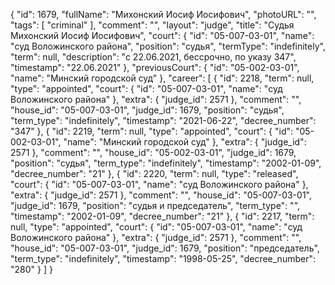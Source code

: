 {
    "id": 1679,
    "fullName": "Михонский Иосиф Иосифович",
    "photoURL": "",
    "tags": [
        "criminal"
    ],
    "comment": "",
    "layout": "judge",
    "title": "Судья Михонский Иосиф Иосифович",
    "court": {
        "id": "05-007-03-01",
        "name": "суд Воложинского района",
        "position": "судья",
        "termType": "indefinitely",
        "term": null,
        "description": "c 22.06.2021, бессрочно, по указу 347",
        "timestamp": "22.06.2021"
    },
    "previousCourt": {
        "id": "05-002-03-01",
        "name": "Минский городской суд"
    },
    "career": [
        {
            "id": 2218,
            "term": null,
            "type": "appointed",
            "court": {
                "id": "05-007-03-01",
                "name": "суд Воложинского района"
            },
            "extra": {
                "judge_id": 2571
            },
            "comment": "",
            "house_id": "05-007-03-01",
            "judge_id": 1679,
            "position": "судья",
            "term_type": "indefinitely",
            "timestamp": "2021-06-22",
            "decree_number": "347"
        },
        {
            "id": 2219,
            "term": null,
            "type": "appointed",
            "court": {
                "id": "05-002-03-01",
                "name": "Минский городской суд"
            },
            "extra": {
                "judge_id": 2571
            },
            "comment": "",
            "house_id": "05-002-03-01",
            "judge_id": 1679,
            "position": "судья",
            "term_type": "indefinitely",
            "timestamp": "2002-01-09",
            "decree_number": "21"
        },
        {
            "id": 2220,
            "term": null,
            "type": "released",
            "court": {
                "id": "05-007-03-01",
                "name": "суд Воложинского района"
            },
            "extra": {
                "judge_id": 2571
            },
            "comment": "",
            "house_id": "05-007-03-01",
            "judge_id": 1679,
            "position": "судья и председатель",
            "term_type": "",
            "timestamp": "2002-01-09",
            "decree_number": "21"
        },
        {
            "id": 2217,
            "term": null,
            "type": "appointed",
            "court": {
                "id": "05-007-03-01",
                "name": "суд Воложинского района"
            },
            "extra": {
                "judge_id": 2571
            },
            "comment": "",
            "house_id": "05-007-03-01",
            "judge_id": 1679,
            "position": "председатель",
            "term_type": "indefinitely",
            "timestamp": "1998-05-25",
            "decree_number": "280"
        }
    ]
}